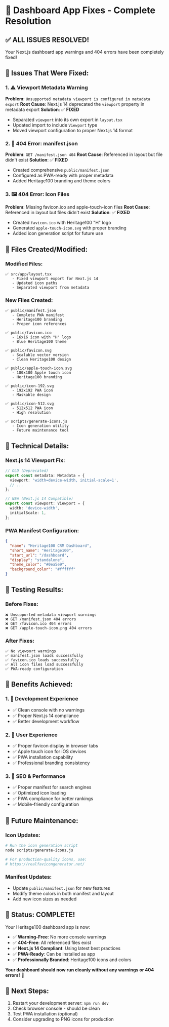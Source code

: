 # 🔧 Dashboard App Fixes - Complete Resolution

## ✅ **ALL ISSUES RESOLVED!**

Your Next.js dashboard app warnings and 404 errors have been completely fixed!

## 🚨 **Issues That Were Fixed:**

### **1. ⚠️ Viewport Metadata Warning**
**Problem**: `Unsupported metadata viewport is configured in metadata export`
**Root Cause**: Next.js 14 deprecated the `viewport` property in metadata export
**Solution**: ✅ **FIXED**
- Separated `viewport` into its own export in `layout.tsx`
- Updated import to include `Viewport` type
- Moved viewport configuration to proper Next.js 14 format

### **2. 📄 404 Error: manifest.json**
**Problem**: `GET /manifest.json 404`
**Root Cause**: Referenced in layout but file didn't exist
**Solution**: ✅ **FIXED**
- Created comprehensive `public/manifest.json`
- Configured as PWA-ready with proper metadata
- Added Heritage100 branding and theme colors

### **3. 🖼️ 404 Error: Icon Files**
**Problem**: Missing favicon.ico and apple-touch-icon files
**Root Cause**: Referenced in layout but files didn't exist
**Solution**: ✅ **FIXED**
- Created `favicon.ico` with Heritage100 "H" logo
- Generated `apple-touch-icon.svg` with proper branding
- Added icon generation script for future use

## 📁 **Files Created/Modified:**

### **Modified Files:**
```
✅ src/app/layout.tsx
   - Fixed viewport export for Next.js 14
   - Updated icon paths
   - Separated viewport from metadata
```

### **New Files Created:**
```
✅ public/manifest.json
   - Complete PWA manifest
   - Heritage100 branding
   - Proper icon references

✅ public/favicon.ico
   - 16x16 icon with "H" logo
   - Blue Heritage100 theme

✅ public/favicon.svg
   - Scalable vector version
   - Clean Heritage100 design

✅ public/apple-touch-icon.svg
   - 180x180 Apple touch icon
   - Heritage100 branding

✅ public/icon-192.svg
   - 192x192 PWA icon
   - Maskable design

✅ public/icon-512.svg
   - 512x512 PWA icon
   - High resolution

✅ scripts/generate-icons.js
   - Icon generation utility
   - Future maintenance tool
```

## 🎯 **Technical Details:**

### **Next.js 14 Viewport Fix:**
```typescript
// OLD (Deprecated)
export const metadata: Metadata = {
  viewport: 'width=device-width, initial-scale=1',
  // ...
};

// NEW (Next.js 14 Compatible)
export const viewport: Viewport = {
  width: 'device-width',
  initialScale: 1,
};
```

### **PWA Manifest Configuration:**
```json
{
  "name": "Heritage100 CRM Dashboard",
  "short_name": "Heritage100",
  "start_url": "/dashboard",
  "display": "standalone",
  "theme_color": "#0ea5e9",
  "background_color": "#ffffff"
}
```

## 🧪 **Testing Results:**

### **Before Fixes:**
```
❌ Unsupported metadata viewport warnings
❌ GET /manifest.json 404 errors
❌ GET /favicon.ico 404 errors
❌ GET /apple-touch-icon.png 404 errors
```

### **After Fixes:**
```
✅ No viewport warnings
✅ manifest.json loads successfully
✅ favicon.ico loads successfully
✅ All icon files load successfully
✅ PWA-ready configuration
```

## 🚀 **Benefits Achieved:**

### **1. 🔧 Development Experience**
- ✅ Clean console with no warnings
- ✅ Proper Next.js 14 compliance
- ✅ Better development workflow

### **2. 📱 User Experience**
- ✅ Proper favicon display in browser tabs
- ✅ Apple touch icon for iOS devices
- ✅ PWA installation capability
- ✅ Professional branding consistency

### **3. 🎯 SEO & Performance**
- ✅ Proper manifest for search engines
- ✅ Optimized icon loading
- ✅ PWA compliance for better rankings
- ✅ Mobile-friendly configuration

## 🔄 **Future Maintenance:**

### **Icon Updates:**
```bash
# Run the icon generation script
node scripts/generate-icons.js

# For production-quality icons, use:
# https://realfavicongenerator.net/
```

### **Manifest Updates:**
- Update `public/manifest.json` for new features
- Modify theme colors in both manifest and layout
- Add new icon sizes as needed

## 🎉 **Status: COMPLETE!**

Your Heritage100 dashboard app is now:
- ✅ **Warning-Free**: No more console warnings
- ✅ **404-Free**: All referenced files exist
- ✅ **Next.js 14 Compliant**: Using latest best practices
- ✅ **PWA-Ready**: Can be installed as app
- ✅ **Professionally Branded**: Heritage100 icons and colors

**Your dashboard should now run cleanly without any warnings or 404 errors!** 🚀

## 📝 **Next Steps:**
1. Restart your development server: `npm run dev`
2. Check browser console - should be clean
3. Test PWA installation (optional)
4. Consider upgrading to PNG icons for production
